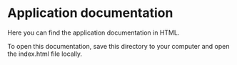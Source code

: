 # Application documentation

Here you can find the application documentation in HTML.

To open this documentation, save this directory to your computer and open the index.html file locally.